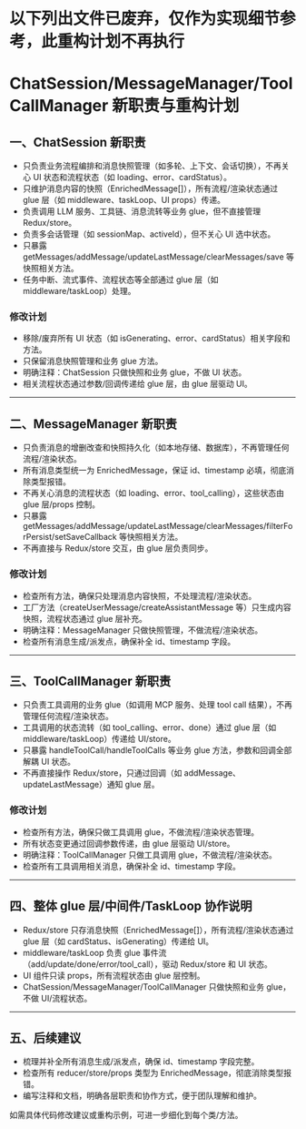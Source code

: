 
# 以下列出文件已废弃，仅作为实现细节参考，此重构计划不再执行


# ChatSession/MessageManager/ToolCallManager 新职责与重构计划

## 一、ChatSession 新职责
- 只负责业务流程编排和消息快照管理（如多轮、上下文、会话切换），不再关心 UI 状态和流程状态（如 loading、error、cardStatus）。
- 只维护消息内容的快照（EnrichedMessage[]），所有流程/渲染状态通过 glue 层（如 middleware、taskLoop、UI props）传递。
- 负责调用 LLM 服务、工具链、消息流转等业务 glue，但不直接管理 Redux/store。
- 负责多会话管理（如 sessionMap、activeId），但不关心 UI 选中状态。
- 只暴露 getMessages/addMessage/updateLastMessage/clearMessages/save 等快照相关方法。
- 任务中断、流式事件、流程状态等全部通过 glue 层（如 middleware/taskLoop）处理。

### 修改计划
- 移除/废弃所有 UI 状态（如 isGenerating、error、cardStatus）相关字段和方法。
- 只保留消息快照管理和业务 glue 方法。
- 明确注释：ChatSession 只做快照和业务 glue，不做 UI 状态。
- 相关流程状态通过参数/回调传递给 glue 层，由 glue 层驱动 UI。

---

## 二、MessageManager 新职责
- 只负责消息的增删改查和快照持久化（如本地存储、数据库），不再管理任何流程/渲染状态。
- 所有消息类型统一为 EnrichedMessage，保证 id、timestamp 必填，彻底消除类型报错。
- 不再关心消息的流程状态（如 loading、error、tool_calling），这些状态由 glue 层/props 控制。
- 只暴露 getMessages/addMessage/updateLastMessage/clearMessages/filterForPersist/setSaveCallback 等快照相关方法。
- 不再直接与 Redux/store 交互，由 glue 层负责同步。

### 修改计划
- 检查所有方法，确保只处理消息内容快照，不处理流程/渲染状态。
- 工厂方法（createUserMessage/createAssistantMessage 等）只生成内容快照，流程状态通过 glue 层补充。
- 明确注释：MessageManager 只做快照管理，不做流程/渲染状态。
- 检查所有消息生成/派发点，确保补全 id、timestamp 字段。

---

## 三、ToolCallManager 新职责
- 只负责工具调用的业务 glue（如调用 MCP 服务、处理 tool call 结果），不再管理任何流程/渲染状态。
- 工具调用的状态流转（如 tool_calling、error、done）通过 glue 层（如 middleware/taskLoop）传递给 UI/store。
- 只暴露 handleToolCall/handleToolCalls 等业务 glue 方法，参数和回调全部解耦 UI 状态。
- 不再直接操作 Redux/store，只通过回调（如 addMessage、updateLastMessage）通知 glue 层。

### 修改计划
- 检查所有方法，确保只做工具调用 glue，不做流程/渲染状态管理。
- 所有状态变更通过回调参数传递，由 glue 层驱动 UI/store。
- 明确注释：ToolCallManager 只做工具调用 glue，不做流程/渲染状态。
- 检查所有工具调用相关消息，确保补全 id、timestamp 字段。

---

## 四、整体 glue 层/中间件/TaskLoop 协作说明
- Redux/store 只存消息快照（EnrichedMessage[]），所有流程/渲染状态通过 glue 层（如 cardStatus、isGenerating）传递给 UI。
- middleware/taskLoop 负责 glue 事件流（add/update/done/error/tool_call），驱动 Redux/store 和 UI 状态。
- UI 组件只读 props，所有流程状态由 glue 层控制。
- ChatSession/MessageManager/ToolCallManager 只做快照和业务 glue，不做 UI/流程状态。

---

## 五、后续建议
- 梳理并补全所有消息生成/派发点，确保 id、timestamp 字段完整。
- 检查所有 reducer/store/props 类型为 EnrichedMessage，彻底消除类型报错。
- 编写注释和文档，明确各层职责和协作方式，便于团队理解和维护。

如需具体代码修改建议或重构示例，可进一步细化到每个类/方法。
